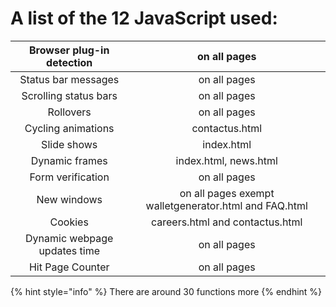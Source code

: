 # A list of the 12 JavaScript used:

|   Browser plug-in detection  |                      on all pages                     |
| :--------------------------: | :---------------------------------------------------: |
|      Status bar messages     |                      on all pages                     |
|     Scrolling status bars    |                      on all pages                     |
|           Rollovers          |                      on all pages                     |
|      Cycling animations      |                     contactus.html                    |
|          Slide shows         |                       index.html                      |
|        Dynamic frames        |                 index.html, news.html                 |
|       Form verification      |                      on all pages                     |
|          New windows         | on all pages exempt walletgenerator.html and FAQ.html |
|            Cookies           |            careers.html and contactus.html            |
| Dynamic webpage updates time |                      on all pages                     |
|       Hit Page Counter       |                      on all pages                     |

{% hint style="info" %}
There are around 30 functions more
{% endhint %}

